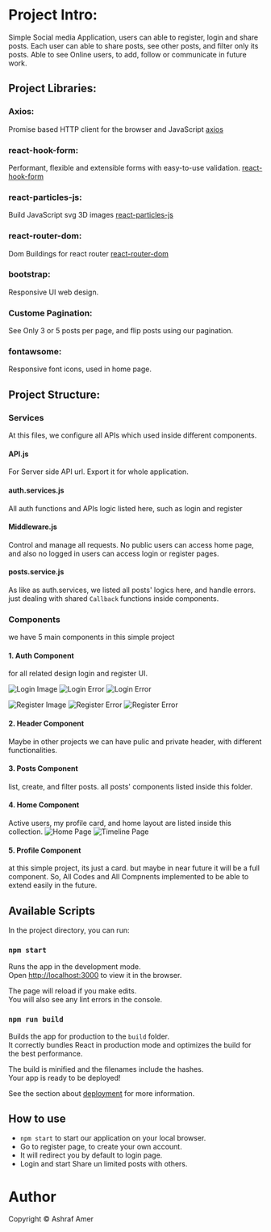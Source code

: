 # Project Intro:

Simple Social media Application, users can able to register, login and share posts.
Each user can able to share posts, see other posts, and filter only its posts.
Able to see Online users, to add, follow or communicate in future work.

## Project Libraries:

### Axios:
Promise based HTTP client for the browser and JavaScript [axios](https://www.npmjs.com/package/axios)

### react-hook-form:
Performant, flexible and extensible forms with easy-to-use validation. [react-hook-form](https://react-hook-form.com/)

### react-particles-js:
Build JavaScript svg 3D images [react-particles-js](https://www.npmjs.com/package/react-particles-js)

### react-router-dom:
Dom Buildings for react router [react-router-dom](https://www.npmjs.com/package/react-router-dom)

### bootstrap:
Responsive UI web design.

### Custome Pagination:
See Only 3 or 5 posts per page, and flip posts using our pagination.

### fontawsome:
Responsive font icons, used in home page.


## Project Structure:

### Services
At this files, we configure all APIs which used inside different components.

#### API.js
For Server side API url. Export it for whole application.

#### auth.services.js
All auth functions and APIs logic listed here, such as login and register

#### Middleware.js
Control and manage all requests. 
No public users can access home page, and also no logged in users can access login or register pages.

#### posts.service.js
As like as auth.services, we listed all posts' logics here, and handle errors. just dealing with shared `Callback` functions inside components.

### Components
we have 5 main components in this simple project

#### 1. Auth Component
for all related design login and register UI.

![Login Image](./screenshots/login.PNG)
![Login Error](./screenshots/login_err.png)
![Login Error](./screenshots/login_err2.png)

![Register Image](./screenshots/register.png)
![Register Error](./screenshots/register_err.png)
![Register Error](./screenshots/register_err2.png)

#### 2. Header Component
Maybe in other projects we can have pulic and private header, with different functionalities.

#### 3. Posts Component
list, create, and filter posts. all posts' components listed inside this folder.

#### 4. Home Component
Active users,  my profile card, and home layout are listed inside this collection.
![Home Page](./screenshots/home.png)
![Timeline Page](./screenshots/timeline.png)

#### 5. Profile Component
at this simple project, its just a card. but maybe in near future it will be a full component.
So, All Codes and All Compnents implemented to be able to extend easily in the future.

## Available Scripts

In the project directory, you can run:

### `npm start`

Runs the app in the development mode.<br />
Open [http://localhost:3000](http://localhost:3000) to view it in the browser.

The page will reload if you make edits.<br />
You will also see any lint errors in the console.

### `npm run build`

Builds the app for production to the `build` folder.<br />
It correctly bundles React in production mode and optimizes the build for the best performance.

The build is minified and the filenames include the hashes.<br />
Your app is ready to be deployed!

See the section about [deployment](https://facebook.github.io/create-react-app/docs/deployment) for more information.

## How to use

* `npm start` to start our application on your local browser.
* Go to register page, to create your own account.
* It will redirect you by default to login page.
* Login and start Share un limited posts with others.

# Author
Copyright © Ashraf Amer